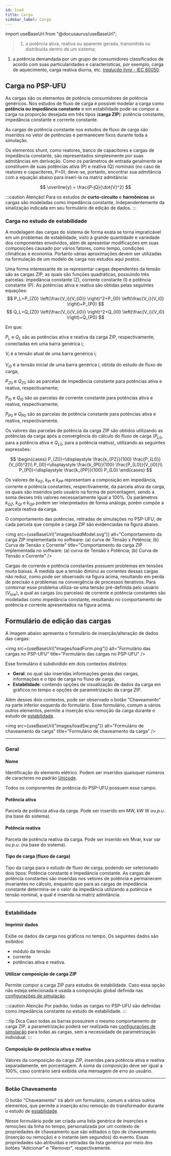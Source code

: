 ```yaml
---
id: load
title: Carga
sidebar_label: Carga
---
```

import useBaseUrl from "@docusaurus/useBaseUrl";

<link rel="stylesheet" href={useBaseUrl("katex/katex.min.css")} />

>1. a potência ativa, reativa ou aparente gerada, transmitida ou distribuída dentro de um sistema;
1. a potência demandada por um grupo de consumidores classificados de acordo com suas particularidades e características, por exemplo, carga de aquecimento, carga reativa diurna, etc. [*tradução livre* - IEC 60050](
http://www.electropedia.org/iev/iev.nsf/display?openform&ievref=601-01-15).

## Carga no PSP-UFU

As cargas são os elementos de potência consumidores de potência genéricos. Nos estudos de fluxo de carga é possível modelar a carga como **potência ou impedância constante** e em estabilidade pode-se compor a carga na proporção desejada em três tipos (**carga ZIP**): potência constante, impedância constante e corrente constante.

As cargas de potência constante nos estudos de fluxo de carga são inseridos no vetor de potências e permanecem fixos durante toda a simulação.

Os elementos shunt, como reatores, banco de capacitores e cargas de impedância constante, são representados simplesmente por suas admitâncias em derivação. Como os parâmetros de entrada geralmente se constituem de suas potências ativa (P) e reativa (Q) nominais (no caso de reatores e capacitores, P=0), deve-se, portanto, encontrar sua admitância com a equação abaixo para inseri-la na matriz admitância:

$$
\overline{y} = \frac{P-jQ}{\dot{V}^2}
$$

:::caution Atenção!
Para os estudos de **curto-circuito** e **harmônicos** as cargas são modeladas como impedância constante, independentemente da sinalização indicada em seu formulário de edição de dados.
:::

### Carga no estudo de estabilidade
A modelagem das cargas do sistema de forma exata se torna impraticável em um problemas de estabilidade, visto à grande quantidade e variedade dos componentes envolvidos, além de apresentar modificações em suas composições causado por vários fatores, como tempo, condições climáticas e economia. Portanto várias aproximações devem ser utilizadas na formulação de um modelo de carga nos estudos aqui postos.

Uma forma interessante de se representar cargas dependentes da tensão são as cargas ZIP, as quais são funções quadráticas, possuindo três parcelas: impedância constante (Z), corrente constante (I) e potência constante (P). As potências ativa e reativa são obtidas pelas seguintes equações:
$$
P_L=P_{Z0} \left(\frac{V_i}{V_{i0}} \right)^2+P_{I0} \left(\frac{V_i}{V_i0} \right)+P_{P0}
$$
$$
Q_L=Q_{Z0} \left(\frac{V_i}{V_{i0}} \right)^2+Q_{I0} \left(\frac{V_i}{V_i0} \right)+Q_{P0}
$$

Em que:

$P_L$ e $Q_L$	são as potências ativa e reativa da carga ZIP, respectivamente, conectadas em uma barra genérica i;

$V_i$ é a tensão atual de uma barra genérica i;

$V_{i0}$ é a tensão inicial de uma barra genérica i, obtida do estudo de fluxo de carga;

$P_{Z0}$ e $Q_{Z0}$ são as parcelas de impedância constante para potências ativa e reativa, respectivamente;

$P_{I0}$ e $Q_{I0}$ são as parcelas de corrente constante para potências ativa e reativa, respectivamente;

$P_{P0}$ e $Q_{P0}$ são as parcelas de potência constante para potências ativa e reativa, respectivamente.

Os valores das parcelas de potência da carga ZIP são obtidos utilizando as potências da carga após a convergência do cálculo do fluxo de carga ($P_{L0}$, para a potência ativa e $Q_{L0}$, para a potência reativa), utilizando as seguintes expressões:

$$
\begin{cases}
P_{Z0}=\displaystyle \frac{k_{PZ}}{100} \frac{P_{L0}}{V_{i0}^2}\\
P_{I0}=\displaystyle \frac{k_{PI}}{100} \frac{P_{L0}}{V_{i0}}\\
P_{P0}=\displaystyle \frac{k_{PP}}{100} P_{L0}
\end{cases}
$$

Os valores de $k_{PZ}$, $k_{PI}$ e $k_{PP}$ representam a composição em impedância, corrente e potência constantes, respectivamente, da parcela ativa da carga, os quais são inseridos pelo usuário na forma de porcentagem, sendo a soma desses três valores necessariamente igual a 100%. Os parâmetros $k_{QZ}$, $k_{QI}$ e $k_{QP}$ podem ser interpretados de forma análoga, porém compõe a parcela reativa da carga.

O comportamento das potências, retiradas de simulações no PSP-UFU, de cada parcela que compõe a carga ZIP são evidenciadas na figura abaixo.

<img src={useBaseUrl("images/loadModel.svg")} alt="Comportamento da carga ZIP implementada no software: (a) curva de Tensão x Potência; (b) Curva de Tensão x Corrente" title="Comportamento da carga ZIP implementada no software: (a) curva de Tensão x Potência; (b) Curva de Tensão x Corrente" />

Cargas de corrente e potência constantes possuem problemas em tensões muito baixas. À medida que a tensão diminui as correntes dessas cargas não reduz, como pode ser observado na figura acima, resultando em perda de precisão e problemas na convergência de processos iterativos. Para contornar esse problema utiliza-se uma tensão pré-definida pelo usuário ($V_{low}$), a qual as cargas (ou parcelas) de corrente e potência constantes são modeladas como impedância constante, resultando no comportamento de potência e corrente apresentados na figura acima.

## Formulário de edição das cargas
A imagem abaixo apresenta o formulário de inserção/alteração de dados das cargas:

<img src={useBaseUrl("images/loadForm.png")} alt="Formulário das cargas no PSP-UFU" title="Formulário das cargas no PSP-UFU" />

Esse formulário é subdividido em dois contextos distintos:
- **Geral**: no qual são inseridas informações gerais das cargas, informações e o tipo de carga no fluxo de carga;
- **Estabilidade**: contendo opções de visualização de dados da carga em gráficos no tempo e opções de parametrização da carga ZIP.

Além desses dois contextos, pode ser observado o botão "Chaveamento" na parte inferior esquerda do formulário. Esse formulário, comum a vários outros elementos, permite a inserção e/ou remoção da carga durante o estudo de [estabilidade](stability).

<img src={useBaseUrl("images/loadSw.png")} alt="Formulário de chaveamento da carga" title="Formulário de chaveamento da carga" />

---
### Geral

#### Nome
Identificação do elemento elétrico. Podem ser inseridos quaisquer números de caracteres no padrão [Unicode](https://pt.wikipedia.org/wiki/Unicode).

Todos os componentes de potência do PSP-UFU possuem esse campo.

#### Potência ativa
Parcela de potência ativa da carga. Pode ser inserido em MW, kW W ou $p.u.$ (na base do sistema).

#### Potência reativa
Parcela de potência reativa da carga. Pode ser inserido em Mvar, kvar var ou $p.u.$ (na base do sistema).

#### Tipo de carga (fluxo de carga)
Tipo da carga para o estudo de fluxo de carga, podendo ser selecionado dois tipos: Potência constante e Impedância constante. As cargas de potência constantes são inseridas nos vetores de potência e permanecem invariantes no cálculo, enquanto que para as cargas de impedância constante determina-se o valor da impedância utilizando a potência e tensão nominal, a qual é inserida na matriz admitância.

---
### Estabilidade

#### Imprimir dados
Exibe os dados da carga nos gráficos no tempo.
Os seguintes dados são exibidos:
- módulo da tensão
- corrente
- potências ativa e reativa.

#### Utilizar composição de carga ZIP
Permite compor a carga ZIP para estudos de estabilidade. Caso essa opção não esteja selecionada é usada a composição global definida nas [configurações de simulação](simulationConfig).

:::caution Atenção
Por padrão, todas as cargas no PSP-UFU são definidas como impedância constante no estudo de estabilidade.
:::

:::tip Dica
Caso todas as barras possuírem o mesmo comportamento de carga ZIP, a parametrização poderá ser realizada nas [configurações de simulação](simulationConfig) para todas as cargas, sem a necessidade de parametrização individual.
:::

#### Composição de potência ativa e reativa
Valores da composição da carga ZIP, inseridas para potência ativa e reativa separadamente, em porcentagem. A soma da composição deve ser igual a 100%, caso contrário será exibida uma mensagem de erro ao usuário.

---
### Botão Chaveamento
O botão "Chaveamento" irá abrir um formulário, comum a vários outros elementos, que permite a inserção e/ou remoção do transformador durante o estudo de [estabilidade](stability).

Nesse formulário pode ser criada uma lista genérica de inserções e remoções da linha no tempo, personalizada por um contexto de propriedades de chaveamento que são editados o tipo de chaveamento (inserção ou remoção) e o instante (em segundos) do evento. Essas propriedades são atribuídas e retiradas da lista genérica por meio dos botões "Adicionar" e "Remover", respectivamente.
